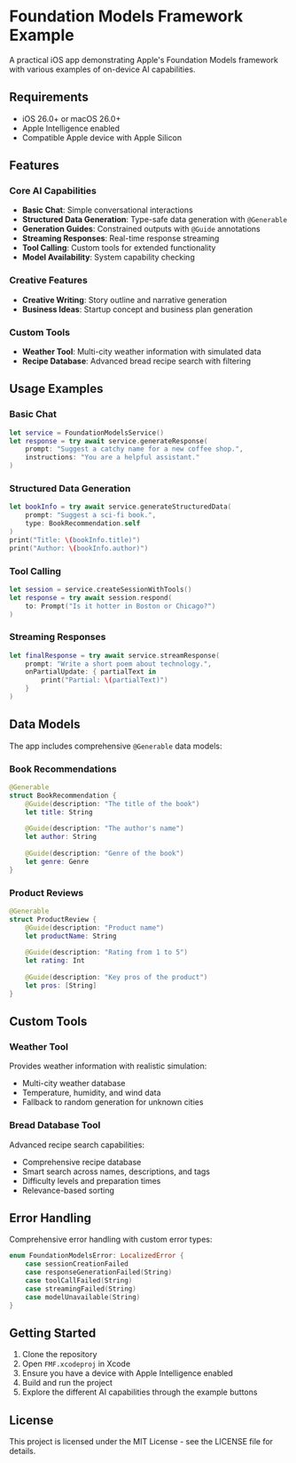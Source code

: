 # Foundation Models Framework Example

A practical iOS app demonstrating Apple's Foundation Models framework with various examples of on-device AI capabilities.

## Requirements

- iOS 26.0+ or macOS 26.0+
- Apple Intelligence enabled
- Compatible Apple device with Apple Silicon

## Features

### Core AI Capabilities
- **Basic Chat**: Simple conversational interactions
- **Structured Data Generation**: Type-safe data generation with `@Generable`
- **Generation Guides**: Constrained outputs with `@Guide` annotations
- **Streaming Responses**: Real-time response streaming
- **Tool Calling**: Custom tools for extended functionality
- **Model Availability**: System capability checking

### Creative Features
- **Creative Writing**: Story outline and narrative generation
- **Business Ideas**: Startup concept and business plan generation

### Custom Tools
- **Weather Tool**: Multi-city weather information with simulated data
- **Recipe Database**: Advanced bread recipe search with filtering

## Usage Examples

### Basic Chat
```swift
let service = FoundationModelsService()
let response = try await service.generateResponse(
    prompt: "Suggest a catchy name for a new coffee shop.",
    instructions: "You are a helpful assistant."
)
```

### Structured Data Generation
```swift
let bookInfo = try await service.generateStructuredData(
    prompt: "Suggest a sci-fi book.",
    type: BookRecommendation.self
)
print("Title: \(bookInfo.title)")
print("Author: \(bookInfo.author)")
```

### Tool Calling
```swift
let session = service.createSessionWithTools()
let response = try await session.respond(
    to: Prompt("Is it hotter in Boston or Chicago?")
)
```

### Streaming Responses
```swift
let finalResponse = try await service.streamResponse(
    prompt: "Write a short poem about technology.",
    onPartialUpdate: { partialText in
        print("Partial: \(partialText)")
    }
)
```

## Data Models

The app includes comprehensive `@Generable` data models:

### Book Recommendations
```swift
@Generable
struct BookRecommendation {
    @Guide(description: "The title of the book")
    let title: String
    
    @Guide(description: "The author's name")
    let author: String
    
    @Guide(description: "Genre of the book")
    let genre: Genre
}
```

### Product Reviews
```swift
@Generable
struct ProductReview {
    @Guide(description: "Product name")
    let productName: String
    
    @Guide(description: "Rating from 1 to 5")
    let rating: Int
    
    @Guide(description: "Key pros of the product")
    let pros: [String]
}
```

## Custom Tools

### Weather Tool
Provides weather information with realistic simulation:
- Multi-city weather database
- Temperature, humidity, and wind data
- Fallback to random generation for unknown cities

### Bread Database Tool
Advanced recipe search capabilities:
- Comprehensive recipe database
- Smart search across names, descriptions, and tags
- Difficulty levels and preparation times
- Relevance-based sorting

## Error Handling

Comprehensive error handling with custom error types:

```swift
enum FoundationModelsError: LocalizedError {
    case sessionCreationFailed
    case responseGenerationFailed(String)
    case toolCallFailed(String)
    case streamingFailed(String)
    case modelUnavailable(String)
}
```

## Getting Started

1. Clone the repository
2. Open `FMF.xcodeproj` in Xcode
3. Ensure you have a device with Apple Intelligence enabled
4. Build and run the project
5. Explore the different AI capabilities through the example buttons

## License

This project is licensed under the MIT License - see the LICENSE file for details.